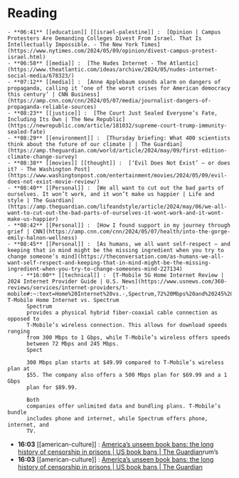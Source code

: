 # Reading
	- **06:41** [[education]] [[israel-palestine]] :  [Opinion | Campus Protesters Are Demanding Colleges Divest From Israel. That Is Intellectually Impossible. - The New York Times](https://www.nytimes.com/2024/05/09/opinion/divest-campus-protest-israel.html)
	- **06:58** [[media]] :  [The Nudes Internet - The Atlantic](https://www.theatlantic.com/ideas/archive/2024/05/nudes-internet-social-media/678323/)
	- **07:12** [[media]] :  [Anne Applebaum sounds alarm on dangers of propaganda, calling it ‘one of the worst crises for American democracy this century’ | CNN Business](https://amp.cnn.com/cnn/2024/05/07/media/journalist-dangers-of-propaganda-reliable-sources)
	- **08:23** [[justice]] :  [The Court Just Sealed Everyone’s Fate, Including Its Own | The New Republic](https://newrepublic.com/article/181032/supreme-court-trump-immunity-sealed-fate)
	- **08:29** [[environment]] :  [Thursday briefing: What 400 scientists think about the future of our climate | | The Guardian](https://amp.theguardian.com/world/article/2024/may/09/first-edition-climate-change-survey)
	- **08:38** [[movies]] [[thought]] :  [‘Evil Does Not Exist’ — or does it? - The Washington Post](https://www.washingtonpost.com/entertainment/movies/2024/05/09/evil-does-not-exist-movie-review/)
	- **08:40** [[Personal]] :  [We all want to cut out the bad parts of ourselves. It won’t work, and it won’t make us happier | Life and style | The Guardian](https://amp.theguardian.com/lifeandstyle/article/2024/may/06/we-all-want-to-cut-out-the-bad-parts-of-ourselves-it-wont-work-and-it-wont-make-us-happier)
	- **08:42** [[Personal]] :  [How I found support in my journey through grief | CNN](https://amp.cnn.com/cnn/2024/05/07/health/into-the-gorge-emily-halnon-wellness)
	- **08:45** [[Personal]] :  [As humans, we all want self-respect – and keeping that in mind might be the missing ingredient when you try to change someone’s mind](https://theconversation.com/as-humans-we-all-want-self-respect-and-keeping-that-in-mind-might-be-the-missing-ingredient-when-you-try-to-change-someones-mind-227134)
		- **16:00** [[technical]] :  [T-Mobile 5G Home Internet Review | 2024 Internet Provider Guide | U.S. News](https://www.usnews.com/360-reviews/services/internet-providers/t-mobile#:~:text=Home%20Internet%20vs.-,Spectrum,72%20Mbps%20and%20245%20Mbps.) T-Mobile Home Internet vs. Spectrum
		  Spectrum
		  provides a physical hybrid fiber-coaxial cable connection as opposed to
		  T-Mobile’s wireless connection. This allows for download speeds ranging
		  from 300 Mbps to 1 Gbps, while T-Mobile’s wireless offers speeds 
		  between 72 Mbps and 245 Mbps.
		  Spect
		  
		  300 Mbps plan starts at $49.99 compared to T-Mobile’s wireless plan at 
		  $55. The company also offers a 500 Mbps plan for $69.99 and a 1 Gbps 
		  plan for $89.99.
		  
		  Both 
		  companies offer unlimited data and bundling plans. T-Mobile’s bundle 
		  includes phone and internet, while Spectrum offers phone, internet, and 
		  TV.
- **16:03** [[american-culture]] :  [America’s unseen book bans: the long history of censorship in prisons | US book bans | The Guardian](https://www.theguardian.com/us-news/article/2024/may/09/prison-book-bans)rum’s
- **16:03** [[american-culture]] :  [America’s unseen book bans: the long history of censorship in prisons | US book bans | The Guardian](https://www.theguardian.com/us-news/article/2024/may/09/prison-book-bans)
